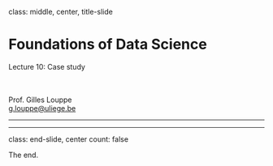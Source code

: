 class: middle, center, title-slide

# Foundations of Data Science

Lecture 10: Case study

<br><br>
Prof. Gilles Louppe<br>
[g.louppe@uliege.be](g.louppe@uliege.be)

---


---

class: end-slide, center
count: false

The end.
